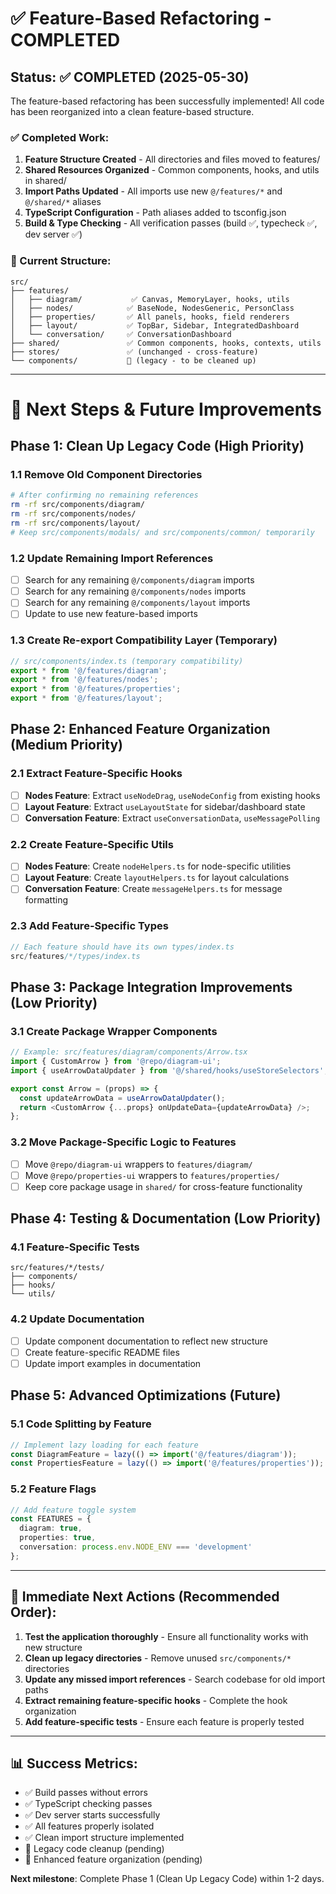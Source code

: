 # ✅ Feature-Based Refactoring - COMPLETED

## Status: ✅ COMPLETED (2025-05-30)

The feature-based refactoring has been successfully implemented! All code has been reorganized into a clean feature-based structure.

### ✅ Completed Work:

1. **Feature Structure Created** - All directories and files moved to features/
2. **Shared Resources Organized** - Common components, hooks, and utils in shared/
3. **Import Paths Updated** - All imports use new `@/features/*` and `@/shared/*` aliases
4. **TypeScript Configuration** - Path aliases added to tsconfig.json
5. **Build & Type Checking** - All verification passes (build ✅, typecheck ✅, dev server ✅)

### 📁 Current Structure:

```
src/
├── features/
│   ├── diagram/           ✅ Canvas, MemoryLayer, hooks, utils
│   ├── nodes/            ✅ BaseNode, NodesGeneric, PersonClass
│   ├── properties/       ✅ All panels, hooks, field renderers
│   ├── layout/           ✅ TopBar, Sidebar, IntegratedDashboard
│   └── conversation/     ✅ ConversationDashboard
├── shared/               ✅ Common components, hooks, contexts, utils
├── stores/               ✅ (unchanged - cross-feature)
└── components/           🔄 (legacy - to be cleaned up)
```

---

# 🎯 Next Steps & Future Improvements

## Phase 1: Clean Up Legacy Code (High Priority)

### 1.1 Remove Old Component Directories
```bash
# After confirming no remaining references
rm -rf src/components/diagram/
rm -rf src/components/nodes/
rm -rf src/components/layout/
# Keep src/components/modals/ and src/components/common/ temporarily
```

### 1.2 Update Remaining Import References
- [ ] Search for any remaining `@/components/diagram` imports
- [ ] Search for any remaining `@/components/nodes` imports  
- [ ] Search for any remaining `@/components/layout` imports
- [ ] Update to use new feature-based imports

### 1.3 Create Re-export Compatibility Layer (Temporary)
```typescript
// src/components/index.ts (temporary compatibility)
export * from '@/features/diagram';
export * from '@/features/nodes';
export * from '@/features/properties';
export * from '@/features/layout';
```

## Phase 2: Enhanced Feature Organization (Medium Priority)

### 2.1 Extract Feature-Specific Hooks
- [ ] **Nodes Feature**: Extract `useNodeDrag`, `useNodeConfig` from existing hooks
- [ ] **Layout Feature**: Extract `useLayoutState` for sidebar/dashboard state
- [ ] **Conversation Feature**: Extract `useConversationData`, `useMessagePolling`

### 2.2 Create Feature-Specific Utils
- [ ] **Nodes Feature**: Create `nodeHelpers.ts` for node-specific utilities
- [ ] **Layout Feature**: Create `layoutHelpers.ts` for layout calculations
- [ ] **Conversation Feature**: Create `messageHelpers.ts` for message formatting

### 2.3 Add Feature-Specific Types
```typescript
// Each feature should have its own types/index.ts
src/features/*/types/index.ts
```

## Phase 3: Package Integration Improvements (Low Priority)

### 3.1 Create Package Wrapper Components
```typescript
// Example: src/features/diagram/components/Arrow.tsx
import { CustomArrow } from '@repo/diagram-ui';
import { useArrowDataUpdater } from '@/shared/hooks/useStoreSelectors';

export const Arrow = (props) => {
  const updateArrowData = useArrowDataUpdater();
  return <CustomArrow {...props} onUpdateData={updateArrowData} />;
};
```

### 3.2 Move Package-Specific Logic to Features
- [ ] Move `@repo/diagram-ui` wrappers to `features/diagram/`
- [ ] Move `@repo/properties-ui` wrappers to `features/properties/`
- [ ] Keep core package usage in `shared/` for cross-feature functionality

## Phase 4: Testing & Documentation (Low Priority)

### 4.1 Feature-Specific Tests
```
src/features/*/tests/
├── components/
├── hooks/
└── utils/
```

### 4.2 Update Documentation
- [ ] Update component documentation to reflect new structure
- [ ] Create feature-specific README files
- [ ] Update import examples in documentation

## Phase 5: Advanced Optimizations (Future)

### 5.1 Code Splitting by Feature
```typescript
// Implement lazy loading for each feature
const DiagramFeature = lazy(() => import('@/features/diagram'));
const PropertiesFeature = lazy(() => import('@/features/properties'));
```

### 5.2 Feature Flags
```typescript
// Add feature toggle system
const FEATURES = {
  diagram: true,
  properties: true,
  conversation: process.env.NODE_ENV === 'development'
};
```

---

## 🚨 Immediate Next Actions (Recommended Order):

1. **Test the application thoroughly** - Ensure all functionality works with new structure
2. **Clean up legacy directories** - Remove unused `src/components/*` directories 
3. **Update any missed import references** - Search codebase for old import paths
4. **Extract remaining feature-specific hooks** - Complete the hook organization
5. **Add feature-specific tests** - Ensure each feature is properly tested

---

## 📊 Success Metrics:

- ✅ Build passes without errors
- ✅ TypeScript checking passes 
- ✅ Dev server starts successfully
- ✅ All features properly isolated
- ✅ Clean import structure implemented
- 🔄 Legacy code cleanup (pending)
- 🔄 Enhanced feature organization (pending)

**Next milestone**: Complete Phase 1 (Clean Up Legacy Code) within 1-2 days.